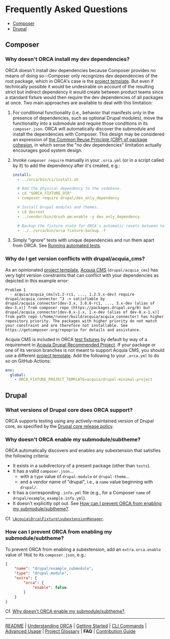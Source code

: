# Frequently Asked Questions

* [Composer](#composer)
* [Drupal](#drupal)

## Composer

### Why doesn't ORCA install my dev dependencies?

ORCA doesn't install dev dependencies because Composer provides no means of doing so--Composer only recognizes dev dependencies of the root package, which in ORCA's case is the [project template](glossary.md#project-template). But even if technically possible it would be undesirable on account of the resulting strict but indirect dependency it would create between product teams since a standard fixture would then require the dev dependencies of all packages at once. Two main approaches are available to deal with this limitation:

1. For conditional functionality (i.e., behavior that manifests only in the presence of dependencies, such as optional Drupal modules), move the functionality into a submodule and require those conditions in its `composer.json`. ORCA will automatically discover the submodule and install the dependencies with Composer. This design may be considered an expression of [the Common Reuse Principle (CRP) of package cohesion](https://en.wikipedia.org/wiki/Package_principles#Principles_of_package_cohesion), in which sense the "no dev dependencies" limitation actually encourages good system design.

1. Invoke `composer require` manually in your `.orca.yml` (or in a script called by it) to add the dependency after it's created, e.g.:

   ```yaml
   install:
     - ../orca/bin/ci/install.sh

     # Add the physical dependency to the codebase.
     - cd "$ORCA_FIXTURE_DIR"
     - composer require drupal/dev_only_dependency

     # Install Drupal modules and themes.
     - cd docroot
     - ../vendor/bin/drush pm:enable -y dev_only_dependency

     # Backup the fixture state for ORCA's automatic resets between tests.
     - ../../orca/bin/orca fixture:backup -f
   ```

1. Simply "ignore" tests with unique dependencies and run them apart from ORCA. See [Running automated tests](getting-started.md#tagginggrouping).

### Why do I get version conflicts with drupal/acquia_cms?

As an opinionated [project template](glossary.md#project-template), [Acquia CMS](glossary.md#acquia-cms) (`drupal/acquia_cms`) has very tight version constraints that can conflict with your dependencies as depicted in this example error:

   ```
   Problem 1
     - acquia/acquia_cms[v1.2-rc1, ..., 1.2.5.x-dev] require drupal/acquia_connector ^3 -> satisfiable by drupal/acquia_connector[dev-3.x, 3.0.0-rc1, ..., 3.x-dev (alias of dev-3.x)] from composer repo (https://packages.drupal.org/8) but drupal/acquia_connector[dev-8.x-1.x, 1.x-dev (alias of dev-8.x-1.x)] from path repo (/home/runner/build/acquia/acquia_connector) has higher repository priority. The packages with higher priority do not match your constraint and are therefore not installable. See https://getcomposer.org/repoprio for details and assistance.
   ```

Acquia CMS is included in ORCA [test fixtures](glossary.md#test-fixture) by default by way of a requirement in [Acquia Drupal Recommended Project](glossary.md#acquia-drupal-recommended-project). If your package or one of its version branches is not meant to support Acquia CMS, you should use a different [project template](glossary.md#project-template). Add the following to your `.orca.yml` to do so on GitHub Actions:

   ```yaml
   env:
     global:
       - ORCA_FIXTURE_PROJECT_TEMPLATE=acquia/drupal-minimal-project
   ```

## Drupal

### What versions of Drupal core does ORCA support?

ORCA supports testing using any actively-maintained version of Drupal core, as specified by the [Drupal core release policy](https://www.drupal.org/about/core/policies/core-release-cycles/schedule).  

### Why doesn't ORCA enable my submodule/subtheme?

ORCA automatically discovers and enables any subextension that satisfies the following criteria:

* It exists in a subdirectory of a present package (other than `tests`).
* It has a valid `composer.json`...
    * with a `type` value of `drupal-module` or `drupal-theme`...
    * and a vendor name of "drupal", i.e., a `name` value beginning with `drupal/`.
* It has a corresponding `.info.yml` file (e.g., for a Composer `name` of `drupal/example`, `example.info.yml`).
* It doesn't explicitly opt out. See [How can I prevent ORCA from enabling my submodule/subtheme?](#how-can-i-prevent-orca-from-enabling-my-submodulesubtheme).

Cf. [`\Acquia\Orca\Fixture\subextensionManager`](../src/Fixture/subextensionManager.php).

### How can I prevent ORCA from enabling my submodule/subtheme?

To prevent ORCA from enabling a subextension, add an `extra.orca.enable` value of `TRUE` to its `composer.json`, e.g.:

```json
{
    "name": "drupal/example_submodule",
    "type": "drupal-module",
    "extra": {
        "orca": {
            "enable": false
        }
    }
}

```

Cf. [Why doesn't ORCA enable my submodule/subtheme?](#why-doesnt-orca-enable-my-submodulesubtheme).

---

[README](README.md)
| [Understanding ORCA](understanding-orca.md)
| [Getting Started](getting-started.md)
| [CLI Commands](commands.md)
| [Advanced Usage](advanced-usage.md)
| [Project Glossary](glossary.md)
| **FAQ**
| [Contribution Guide](CONTRIBUTING.md)
